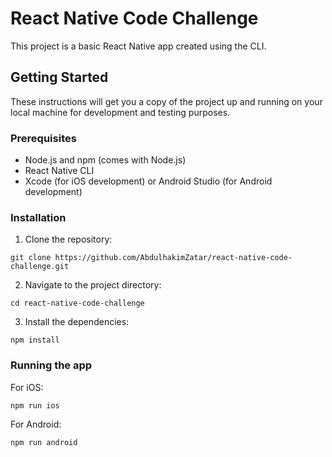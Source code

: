 # React Native Code Challenge
This project is a basic React Native app created using the CLI.

## Getting Started
These instructions will get you a copy of the project up and running on your local machine for development and testing purposes.

### Prerequisites
- Node.js and npm (comes with Node.js)
- React Native CLI
- Xcode (for iOS development) or Android Studio (for Android development)
### Installation
1. Clone the repository:
```
git clone https://github.com/AbdulhakimZatar/react-native-code-challenge.git
```
2. Navigate to the project directory:
```
cd react-native-code-challenge
```
3. Install the dependencies:
```
npm install
```
### Running the app
For iOS:
```
npm run ios
```
For Android:
```
npm run android
```
